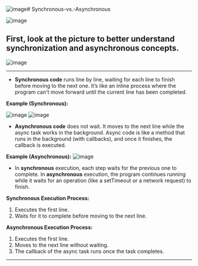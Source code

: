 ![image](https://github.com/user-attachments/assets/1906391e-aff3-4f2b-b939-5ae6aaf682fb)# Synchronous-vs.-Asynchronous

![image](https://github.com/user-attachments/assets/80f6ae21-7d11-48d0-b9ed-ce9e0374fb75)

## First, look at the picture to better understand synchronization and asynchronous concepts.
![image](https://github.com/user-attachments/assets/d5c1bb4e-071f-4310-bcd9-ad78896f0737)

---
- **Synchronous code** runs line by line, waiting for each line to finish before moving to the next one. It’s like an inline process where the program can't move forward until the current line has been completed.

**Example (Synchronous):**


![image](https://github.com/user-attachments/assets/6b7e8941-6484-4533-9774-9f40e5f9f5ad)
![image](https://github.com/user-attachments/assets/63a6dc81-958b-4dd2-8ccd-52b17ff59685)



- **Asynchronous code** does not wait. It moves to the next line while the async task works in the background. Async code is like a method that runs in the background (with callbacks), and once it finishes, the callback is executed.

**Example (Asynchronous):**
![image](https://github.com/user-attachments/assets/2a11e2ff-6c76-4750-936d-57713cf59412)



- In **synchronous** execution, each step waits for the previous one to complete. In **asynchronous** execution, the program continues running while it waits for an operation (like a setTimeout or a network request) to finish. 


**Synchronous Execution Process:**  
1. Executes the first line.  
2. Waits for it to complete before moving to the next line.

**Asynchronous Execution Process:**  
1. Executes the first line.  
2. Moves to the next line without waiting.  
3. The callback of the async task runs once the task completes.

---

